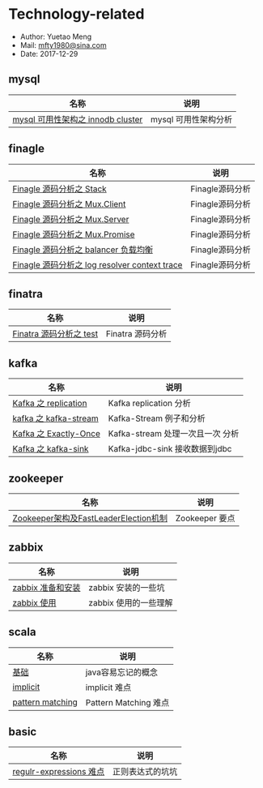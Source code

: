 # Technology-related

- Author: Yuetao Meng
- Mail: mfty1980@sina.com
- Date: 2017-12-29



## mysql

名称        | 说明
------     | ---------
[mysql 可用性架构之 innodb cluster ](mysql/mysql-innodb-cluster.md)  | mysql 可用性架构分析





## finagle

名称        | 说明
------     | ---------
[Finagle 源码分析之 Stack ](finagle/01-finagle-stack.md)  | Finagle源码分析
[Finagle 源码分析之 Mux.Client ](finagle/02-finagle-client.md)  | Finagle源码分析
[Finagle 源码分析之 Mux.Server ](finagle/03-finagle-server.md)  | Finagle源码分析
[Finagle 源码分析之 Mux.Promise ](finagle/04-finagle-promise.md)  | Finagle源码分析
[Finagle 源码分析之 balancer 负载均衡 ](finagle/05-finagle-balancer.md)  | Finagle源码分析
[Finagle 源码分析之 log resolver context trace ](finagle/06-finagle-trace-log-resolver-context.md)  | Finagle源码分析


## finatra

名称        | 说明
------     | ---------
[Finatra 源码分析之 test ](finatra/02-finatra-test.md)  | Finatra 源码分析


## kafka

名称        | 说明
------     | ---------
[Kafka 之 replication](kafka/kafka-replication.md)  | Kafka replication 分析
[kafka 之 kafka-stream ](kafka/kafka-stream.md)  | Kafka-Stream 例子和分析
[Kafka 之 Exactly-Once](kafka/kafka-stream-Exactly-Once.md)  | Kafka-stream 处理一次且一次 分析
[Kafka 之 kafka-sink](kafka/kafka-jdbc-sink.md)  | Kafka-jdbc-sink 接收数据到jdbc



## zookeeper

名称        | 说明
------     | ---------
[Zookeeper架构及FastLeaderElection机制](zookeeper/zookeeper.md)  | Zookeeper 要点


## zabbix

名称        | 说明
------     | ---------
[zabbix 准备和安装](zabbix/zabbix.md)  | zabbix 安装的一些坑
[zabbix 使用](zabbix/zabbix-use.md)  | zabbix 使用的一些理解


## scala

名称        | 说明
------     | ---------
[基础](scala/basic.md)  | java容易忘记的概念
[implicit](scala/Implicit.md)  | implicit 难点
[pattern matching](scala/PatternMatching.md)  | Pattern Matching 难点


## basic
名称        | 说明
------     | ---------
[regulr-expressions 难点](others/regular-expressions.md)  | 正则表达式的坑坑
